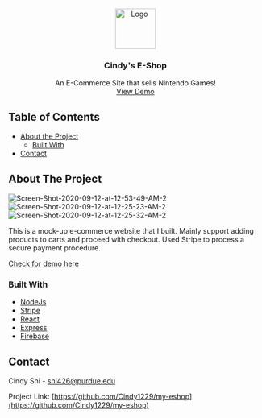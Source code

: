 



<!-- PROJECT LOGO -->
<br />
<p align="center">
  <a href="https://github.com/Cindy1229/my-eshop">
    <img src="https://i.ibb.co/Zc05QkS/mylogo.png" alt="Logo" width="80" height="80">
  </a>

  <h3 align="center">Cindy's E-Shop</h3>

  <p align="center">
    An E-Commerce Site that sells Nintendo Games!
    <br />
    <a href="https://e-commerce-site-7f454.firebaseapp.com/">View Demo</a>
  </p>
</p>



<!-- TABLE OF CONTENTS -->
## Table of Contents

* [About the Project](#about-the-project)
  * [Built With](#built-with)
* [Contact](#contact)



<!-- ABOUT THE PROJECT -->
## About The Project

<img src="https://i.ibb.co/4J8FLtv/Screen-Shot-2020-09-12-at-12-53-49-AM-2.png" alt="Screen-Shot-2020-09-12-at-12-53-49-AM-2" border="0">
<img src="https://i.ibb.co/c64cJh1/Screen-Shot-2020-09-12-at-12-25-23-AM-2.png" alt="Screen-Shot-2020-09-12-at-12-25-23-AM-2" border="0">
<img src="https://i.ibb.co/617sPt0/Screen-Shot-2020-09-12-at-12-25-32-AM-2.png" alt="Screen-Shot-2020-09-12-at-12-25-32-AM-2" border="0">

This is a mock-up e-commerce website that I built. Mainly support adding products to carts and proceed with checkout. Used Stripe to process a secure payment procedure.

[Check for demo here](https://e-commerce-site-7f454.firebaseapp.com/)

### Built With



* [NodeJs](https://nodejs.org/en/)
* [Stripe](https://stripe.com)
* [React](https://reactjs.org/)
* [Express](https://expressjs.com/)
* [Firebase](https://firebase.google.com/)






<!-- CONTACT -->
## Contact

Cindy Shi - shi426@purdue.edu

Project Link: [https://github.com/Cindy1229/my-eshop](https://github.com/Cindy1229/my-eshop)


